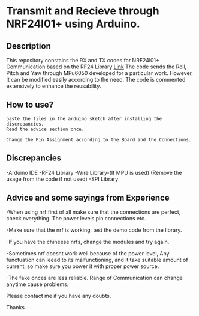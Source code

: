 # Transmit and Recieve through NRF24l01+ using Arduino.

## Description

This repository constains the RX and TX codes for NRF24l01+ Communication based on the RF24 Library 
[Link](https://github.com/sudo-sh/RF24)
The code sends the Roll, Pitch and Yaw through MPu6050 developed for a particular work.
However, It can be modified easily according to the need. 
The code is commented extensively to enhance the reusability. 

## How to use?
```
paste the files in the arduino sketch after installing the discrepancies.
Read the advice section once.

Change the Pin Assignment according to the Board and the Connections.

```

## Discrepancies
-Arduino IDE
-RF24 Library 
-Wire Library-(If MPU is used) (Remove the usage from the code if not used)
-SPI Library



## Advice and some sayings from Experience

-When using nrf first of all make sure that the connections are perfect, check everything.
  The power levels pin connections etc.
  
-Make sure that the nrf is working, test the demo code from the library.

-If you have the chineese nrfs, change the modules and try again.

-Sometimes nrf doesnt work well because of the power level, Any functuation can leead to its malfunctioning, and 
it take suitable amount of current, so make sure you power it with proper power source.

-The fake onces are less reliable. Range of Communication can change anytime cause problems.


Please contact me if you have any doubts.

Thanks
